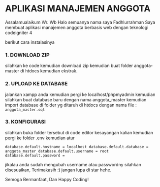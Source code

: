 # APLIKASI MANAJEMEN ANGGOTA

Assalamualaikum Wr. Wb
Halo semuanya nama saya Fadhlurrahman
Saya membuat aplikasi manajemen anggota berbasis web dengan teknologi codeigniter 4

berikut cara instalasinya

### 1. DOWNLOAD ZIP
silahkan ke code kemudian download zip kemudian buat folder anggota-master di htdocs kemudian ekstrak.
 
### 2. UPLOAD KE DATABASE
jalankan xampp anda kemudian pergi ke localhost/phpmyadmin kemudian silahkan buat database baru dengan nama anggota_master kemudian import database di folder yg ditaruh di htdocs
dengan nama file : `anggota_master.sql`

### 3. KONFIGURASI
silahkan buka folder tersebut di code editor kesayangan kalian kemudian pergi ke folder .env 
kemudian atur

<!-- JIKALAU DI XAMPP -->

`database.default.hostname = localhost
database.default.database = anggota_master
database.default.username = root
database.default.password = `

jikalau anda sudah mengubah username atau passwordny silahkan disesuaikan, Terimakasih :)
jangan lupa di star hehe.

Semoga Bermanfaat, Dan Happy Coding!
